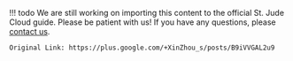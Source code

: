 !!! todo
    We are still working on importing this content to the official St. Jude Cloud guide. Please be patient with us! If you have any questions, please [contact us](mailto:support@stjude.cloud). 
    
    Original Link: https://plus.google.com/+XinZhou_s/posts/B9iVVGAL2u9